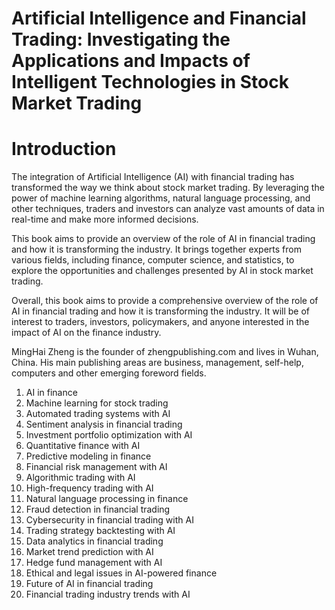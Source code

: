# Artificial Intelligence and Financial Trading: Investigating the Applications and Impacts of Intelligent Technologies in Stock Market Trading

# Introduction

The integration of Artificial Intelligence (AI) with financial trading has transformed the way we think about stock market trading. By leveraging the power of machine learning algorithms, natural language processing, and other techniques, traders and investors can analyze vast amounts of data in real-time and make more informed decisions.

This book aims to provide an overview of the role of AI in financial trading and how it is transforming the industry. It brings together experts from various fields, including finance, computer science, and statistics, to explore the opportunities and challenges presented by AI in stock market trading.

Overall, this book aims to provide a comprehensive overview of the role of AI in financial trading and how it is transforming the industry. It will be of interest to traders, investors, policymakers, and anyone interested in the impact of AI on the finance industry.

MingHai Zheng is the founder of zhengpublishing.com and lives in Wuhan, China. His main publishing areas are business, management, self-help, computers and other emerging foreword fields.



1. AI in finance
2. Machine learning for stock trading
3. Automated trading systems with AI
4. Sentiment analysis in financial trading
5. Investment portfolio optimization with AI
6. Quantitative finance with AI
7. Predictive modeling in finance
8. Financial risk management with AI
9. Algorithmic trading with AI
10. High-frequency trading with AI
11. Natural language processing in finance
12. Fraud detection in financial trading
13. Cybersecurity in financial trading with AI
14. Trading strategy backtesting with AI
15. Data analytics in financial trading
16. Market trend prediction with AI
17. Hedge fund management with AI
18. Ethical and legal issues in AI-powered finance
19. Future of AI in financial trading
20. Financial trading industry trends with AI



